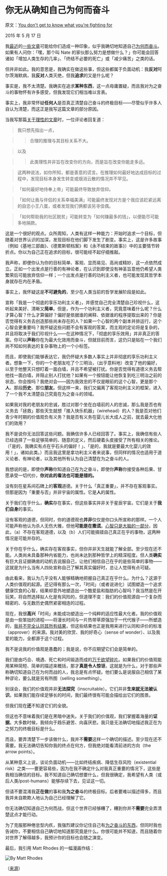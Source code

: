 # 你无从确知自己为何而奋斗

原文：[You don't get to know what you're fighting for](https://mindingourway.com/you-dont-get-t/)

2015 年 5 月 17 日

我[最近](https://mindingourway.com/the-value-of-a-life/)的[一些](https://mindingourway.com/on-caring/)[文章](https://mindingourway.com/the-stamp-collector/)可能给你们造成一种印象，似乎我确切地知道自己[为何而奋斗](https://mindingourway.com/caring-about-some/)。如果有人问你：「嘿，那个叫 Nate 的家伙那么努力是想做什么？」你可能会回答诸如「增加人类生存的几率」、「终结不必要的死亡」或「减少痛苦」之类的话。

但并非如此。我的意思是，我确实在做这些事，但这些都属于负面动机：我**反对**阿尔茨海默病，我**反对**人类灭绝，但我**追求**的又是什么呢？

事实是，我不太清楚。我确实在追求**某种东西**，这一点毋庸置疑，而且我对为之奋斗的事物怀有许多感受，但我发现它们相当难以言表。

事实上，我非常怀疑**任何人**是否真正清楚自己奋斗的终极目标——尽管似乎许多人自认为清楚，而这正是我写这篇文章的部分原因。

当我写那篇[关于理性的文章](https://mindingourway.com/desire-is-the-direction-rationality-is-the-magnitude/)时，一位评论者回复道：

> 我只想先指出一点，

>

> > 合理的推理与其目标关系不大。

>

> 以及

>

> > 此类理性并非旨在改变你的方向，而是旨在改变你能走多远。

>

> 这两种说法，如你所知，都是善意的谎言。在推理如何最好地达成目标的过程中，发现目标本身发生转变或烟消云散的情况并不罕见。

>

> 「如何最好地侍奉上帝」可能最终导致放弃信仰。

>

> 「如何让我与伴侣的关系幸福美满」可能最终发现对方是个我应该赶紧远离的自恋小王八蛋，或者发现我们俩都该另寻佳偶。

>

> 「如何帮助我的社区脱贫」可能转变为「如何赚最多的钱」，以便能尽可能多地捐款。

这是一个很好的观点。众所周知，人类有这样一种能力：开始时追求一个目标，但随着对世界认识的加深，发现目标在他们脚下发生了剧变。事实上，这是许多故事（例如《基地三部曲》、《德累斯顿档案》和《永不结束的故事》）中的主要情节转折点。你以为自己正在追求的目标，很可能经不起仔细推敲。

我声称，即便你认为你的目标简单、客观、显而易见、高尚或精妙，这一点依然成立。正如一个出发点是行善的有神论者，在认识到即使没有神圣旨意他仍希望人类繁荣后可能放弃信仰一样；一个出发点是行善的功利主义者，也可能发现其哲学本身就存在内在矛盾。

事实上，我怀疑这是**不可避免的**，至少在人类当前的哲学发展阶段是如此。

宣称「我是一个彻底的享乐功利主义者」，并感觉自己完全清楚自己珍视什么，这听起来美好、清晰又**简单**。但是，作为一个功利主义者，究竟意味着什么呢？什么才算心智？什么才算偏好？偏好是依据谁的阐释、依据谁的程序提取出来的？你是否觉得有义务去创造那些尚未存在的人？如果一个心智的两个副本并排运行，这个心智会更重要吗？我怀疑这些问题不会有客观的答案，而主观的定论将是复杂的，并且将取决于我们珍视什么——在这种情况下，「彻底的享乐效用」并非真正的答案。你可以**声称**你在为最大化效用而奋斗，但就目前而言，这仍只是贴在一个我们尚不知如何表达的复杂事物上的一个小标签。

而且，即使我们能够表达它，我仍怀疑大多数人事实上并非彻底的享乐功利主义者。想象一下，你的一个老朋友吃了个三明治，（出乎意料地）改变了他的偏好，以至于他整天只想盯着一面白墙，并且不希望被打扰。你是否觉得有道德义务去帮他找一面白墙，并阻止别人打扰他？如果有一个按钮能让他恢复到吃三明治之前的状态，你会按吗？我绝对会——因为我效忠的不仅是眼前的这个心智，更是那个**人**、那段**历史**、那位**朋友**。但这样一来，我们又偏离了客观功利主义的框架，进入了一个我不太清楚自己究竟在为之奋斗的领域。

如果我对我的老朋友的忠诚，胜过对那个坐在白墙前的人的忠诚，那么我是否也有义务去「拯救」那些天生就想「接入快乐机器」（wirehead）的人？我是否对他们青少年时期的价值观负有义务？我是否有义务在婴儿长大成人之前，就去最大化他们的效用？

我不是说你无法回答这些问题。我确信许多人已经回答了。事实上，我确信有些人已经选择了一些足够简单的、随意的定义，然后硬着头皮接受了所有相关的推论。（「是的，我确实有点在乎石头的偏好！」、「是的，我就是要最大化婴儿的效用！」，诸如此类。）而且我这里是拿功利主义者来说事，但同样的情况也适用于道义论者、有神论者，以及其他所有认为自己清楚在为之奋斗的人。

我想说的是，即使你**声称**你知道自己在为之奋斗，即使你**声称**你接受各种后果、甘愿承受一切代价，**你对此的看法也可能是错的。**

没有刻在星系间石碑上的**客观**道德。关于什么「真正重要」，并不存在客观事实。但那是因为「重要与否」并非宇宙的属性。它是**人**的属性。

关于我们在乎什么，**确实**存在事实，但这些事实并非关于星辰宇宙。它们是关于**我们自身**的事实。

没有客观的道德，但同时，你的道德观也**并非**仅仅是你口头所宣称的那样。一个人可能声称他认为杀人无伤大雅，但他**可能是在撒谎**。[心智只是大脑的一部分](https://mindingourway.com/the-brainmind-distinction/)，因此，（a）不存在客观道德，以及（b）人们可能搞错自己真正在乎的事物，这两种情况是可能并存的。

关于你在乎什么，确实存在客观事实，但你并非天生就能了解全部。至少现在还不能。人类尚未具备那种内省能力，也尚未达到那种哲学上的精深程度。但人类**确实**有巨大且证据确凿的动机去说服自己，让他们相信自己在乎的是些简单的事物——这就是为什么当有人四处宣称自己了解其真实偏好时，总让人觉得有点可疑。

由此看来，我认为几乎没有人能够精确地把握自己真正在乎什么。为什么？这源于人类价值观的起源。还记得有那么一次，「时间」（或者说进化）试图塑造一个追求健康饮食的心智，结果却意外地塑造出一个酷爱盐和脂肪的心智吗？我当然是在开玩笑，将自然选择拟人化是有风险的，但道理不变：我们的价值观源自一个复杂而精密的、与无数历史偶然紧密相连的过程。

现在，我很**高兴**「时间」未能成功塑造出一个纯粹的适应性最大化者。我的价值观是由一些笨拙的进程——将漫长时间与一片热带草原强加于一代代猴子——所塑造的，[我并不完全认同其所有结果](https://mindingourway.com/caring-about-some/)，但这些结果也正是我用来进行认同和评价的标准（approver）的来源。我对美的欣赏、我的好奇心（sense of wonder）、以及我爱的能力，全都源于这个过程。

我不是说我的价值观是愚蠢的；我是说，你不应期望它们会是简单的。

我们是由巧合、境遇、死亡和时间锻造而成的[万千欲望碎片](http://lesswrong.com/lw/l3/thou_art_godshatter/)。如果我们的价值观能用某种简短、简单的描述来概括，那才**真是令人惊讶**。这就是为什么，对于那些声称确切知道自己在为何而战的人，我总是有点怀疑。他们要么是说服自己相信了某种谬论，要么就是另有所图（selling something）。

别误会，我们的价值观并非**无法探究**（inscruitable）。它们并非**生来就无法被认识**。如果我们能存续足够长的时间，我们最终很有可能会描绘出它们的图景。

但我们现在**还**不知道它们的全貌。

但这也不意味着我们是在黑暗中迷失。关于我们的价值观，我们掌握着海量的**证据**。大多数时候，我倾向于趋乐避苦、向喜厌悲。我只是无法确切地描述我正在为之努力的终极目标是什么。

而且，要弄清楚下一步该做什么，我并不**需要**这样一个确切的描述。至少现在还不需要。我无法确切告知你我的终点在何方，但我绝对能看清前进的方向（the arrow points）。

从某种意义上说，谈论负面动机——比如终结疾病、降低生存风险（existential risk）之类——要更容易些，因为在我不确定什么对我真正重要的情况下，这些是我相当确信的目标。我不知道自己确切想要什么，但我很确定，我希望有人类（或后人类/post-humans）能够存续下去，见证这一切。

但请不要混淆我**正在做**的事和我**为之奋斗**的终极目标。后者要难以描述得多，而且我并未自欺欺人地认为自己已经理解了它。

你无法确切知道自己为何而战，但这个世界已经够糟了，糟到你并不**需要**完全弄清楚这点才能行动。

为了克服那种倦怠型内疚，我强烈建议你记住自己有[为之奋斗的东西](https://mindingourway.com/youre-allowed-to-fight-for-something/)，但同时我也告诫你，不要相信自己确切地知道那究竟是什么。你很可能并不知道，而且随着你对世界了解得越多，我预计你的目标也会随之演变。

最后，我引用 Matt Rhodes 的一幅漫画作结：

![By Matt Rhodes](https://mindingourway.com/content/images/2015/05/MyHero.jpg)

（[来源](http://mattrhodesart.blogspot.co.uk/)）